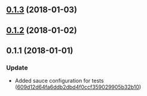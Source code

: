 <a name="0.1.3"></a>
## [0.1.3](https://github.com/advanced-rest-client/host-rules-editor/compare/0.1.2...0.1.3) (2018-01-03)




<a name="0.1.2"></a>
## [0.1.2](https://github.com/advanced-rest-client/host-rules-editor/compare/0.1.1...0.1.2) (2018-01-02)




<a name="0.1.1"></a>
## 0.1.1 (2018-01-01)


### Update

* Added sauce configuration for tests ([609d12d64fa6ddb2dbd4f0ccf359029905b32b10](https://github.com/advanced-rest-client/host-rules-editor/commit/609d12d64fa6ddb2dbd4f0ccf359029905b32b10))




